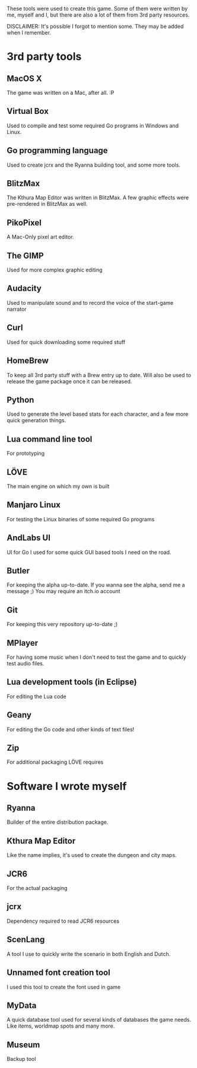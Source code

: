 These tools were used to create this game. Some of them were written by me, myself and I, but there are also a lot of them from 3rd party resources.

DISCLAIMER: It's possible I forgot to mention some. They may be added when I remember.

# 3rd party tools

## MacOS X

The game was written on a Mac, after all. :P


## Virtual Box

Used to compile and test some required Go programs in Windows and Linux.

## Go programming language

Used to create jcrx and the Ryanna building tool, and some more tools.

## BlitzMax

The Kthura Map Editor was written in BlitzMax. A few graphic effects were pre-rendered in BlitzMax as well.

## PikoPixel

A Mac-Only pixel art editor.

## The GIMP

Used for more complex graphic editing

## Audacity

Used to manipulate sound and to record the voice of the start-game narrator

## Curl

Used for quick downloading some required stuff

## HomeBrew

To keep all 3rd party stuff with a Brew entry up to date.
Will also be used to release the game package once it can be released.

## Python

Used to generate the level based stats for each character, and a few more quick generation things.

## Lua command line tool

For prototyping

## LÖVE

The main engine on which my own is built

## Manjaro Linux

For testing the Linux binaries of some required Go programs

## AndLabs UI

UI for Go I used for some quick GUI based tools I need on the road.

## Butler

For keeping the alpha up-to-date. If you wanna see the alpha, send me a message ;)
You may require an itch.io account

## Git 
For keeping this very repository up-to-date ;)

## MPlayer
For having some music when I don't need to test the game and to quickly test audio files.

## Lua development tools (in Eclipse)

For editing the Lua code

## Geany

For editing the Go code and other kinds of text files!

## Zip
For additional packaging LÖVE requires


# Software I wrote myself

## Ryanna
Builder of the entire distribution package.

## Kthura Map Editor
Like the name implies, it's used to create the dungeon and city maps.

## JCR6
For the actual packaging



## jcrx
Dependency required to read JCR6 resources

## ScenLang
A tool I use to quickly write the scenario in both English and Dutch.

## Unnamed font creation tool
I used this tool to create the font used in game

## MyData
A quick database tool used for several kinds of databases the game needs. Like items, worldmap spots and many more.

## Museum
Backup tool




